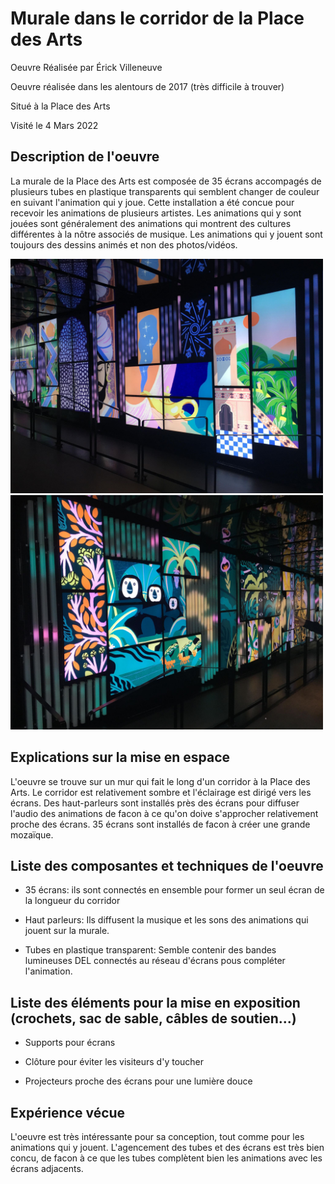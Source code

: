# Murale dans le corridor de la Place des Arts

Oeuvre Réalisée par Érick Villeneuve

Oeuvre réalisée dans les alentours de 2017 (très difficile à trouver)

Situé à la Place des Arts

Visité le 4 Mars 2022

## Description de l'oeuvre

La murale de la Place des Arts est composée de 35 écrans accompagés de plusieurs tubes en plastique transparents qui semblent changer de couleur en suivant l'animation qui y joue. Cette installation a été concue pour recevoir les animations de plusieurs artistes. Les animations qui y sont jouées sont généralement des animations qui montrent des cultures différentes à la nôtre associés de musique. Les animations qui y jouent sont toujours des dessins animés et non des photos/vidéos.  

<img src="media/Expo6.jpg" style="width: 500px;"></img>
<img src="media/Expo5.jpg" style="width: 500px;"></img>

## Explications sur la mise en espace

L'oeuvre se trouve sur un mur qui fait le long d'un corridor à la Place des Arts. Le corridor est relativement sombre et l'éclairage est dirigé vers les écrans. Des haut-parleurs sont installés près des écrans pour diffuser l'audio des animations de facon à ce qu'on doive s'approcher relativement proche des écrans. 35 écrans sont installés de facon à créer une grande mozaïque.

## Liste des composantes et techniques de l'oeuvre

- 35 écrans: ils sont connectés en ensemble pour former un seul écran de la longueur du corridor

- Haut parleurs: Ils diffusent la musique et les sons des animations qui jouent sur la murale.

- Tubes en plastique transparent: Semble contenir des bandes lumineuses DEL connectés au réseau d'écrans pous compléter l'animation.

## Liste des éléments pour la mise en exposition (crochets, sac de sable, câbles de soutien...)

- Supports pour écrans

- Clôture pour éviter les visiteurs d'y toucher

- Projecteurs proche des écrans pour une lumière douce

## Expérience vécue

L'oeuvre est très intéressante pour sa conception, tout comme pour les animations qui y jouent. L'agencement des tubes et des écrans est très bien concu, de facon à ce que les tubes complètent bien les animations avec les écrans adjacents. 
